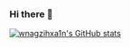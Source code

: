 ### Hi there 👋

[![wnagzihxa1n's GitHub stats](https://github-readme-stats.vercel.app/api?username=wnagzihxa1n&show_icons=true&theme=radical)](https://github.com/anuraghazra/github-readme-stats)

<!--
**wnagzihxa1n/wnagzihxa1n** is a ✨ _special_ ✨ repository because its `README.md` (this file) appears on your GitHub profile.

Here are some ideas to get you started:

- 🔭 I’m currently working on ...
- 🌱 I’m currently learning ...
- 👯 I’m looking to collaborate on ...
- 🤔 I’m looking for help with ...
- 💬 Ask me about ...
- 📫 How to reach me: ...
- 😄 Pronouns: ...
- ⚡ Fun fact: ...
-->

